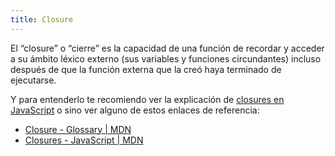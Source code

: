 ```yaml
---
title: Closure
---
```


El “closure” o “cierre” es la capacidad de una función de recordar y acceder a su ámbito léxico externo (sus variables y funciones circundantes) incluso después de que la función externa que la creó haya terminado de ejecutarse.

Y para entenderlo te recomiendo ver la explicación de [closures en JavaScript](/js/closures)
o sino ver alguno de estos enlaces de referencia:
- [Closure - Glossary | MDN](https://developer.mozilla.org/en-US/docs/Glossary/Closure)
- [Closures - JavaScript | MDN](https://developer.mozilla.org/en-US/docs/Web/JavaScript/Guide/Closures)